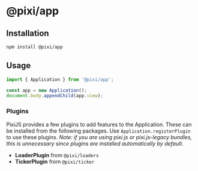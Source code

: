 # @pixi/app

## Installation

```bash
npm install @pixi/app
```

## Usage

```js
import { Application } from '@pixi/app';

const app = new Application();
document.body.appendChild(app.view);
```

### Plugins

PixiJS provides a few plugins to add features to the Application. These can be installed from the following packages. Use `Application.registerPlugin` to use these plugins. _Note: if you are using pixi.js or pixi.js-legacy bundles, this is unnecessary since plugins are installed automatically by default._

* **LoaderPlugin** from `@pixi/loaders`
* **TickerPlugin** from `@pixi/ticker`
